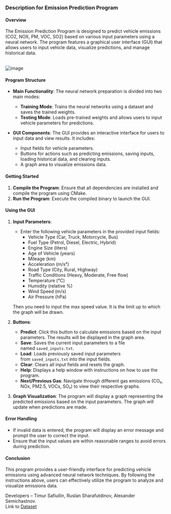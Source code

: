 ### Description for Emission Prediction Program

#### Overview

The Emission Prediction Program is designed to predict vehicle emissions (CO2, NOX, PM, VOC, SO2) based on various input parameters using a neural network. The program features a graphical user interface (GUI) that allows users to input vehicle data, visualize predictions, and manage historical data.

\
![image](https://github.com/user-attachments/assets/9ab911af-68c6-4a25-aace-100d93878430)


#### Program Structure

- **Main Functionality**: The neural network preparation is divided into two main modes:
    
    - **Training Mode**: Trains the neural networks using a dataset and saves the trained weights.
    - **Testing Mode**: Loads pre-trained weights and allows users to input vehicle parameters for predictions.

- **GUI Components**: The GUI provides an interactive interface for users to input data and view results. It includes:
    
    - Input fields for vehicle parameters.
    - Buttons for actions such as predicting emissions, saving inputs, loading historical data, and clearing inputs.
    - A graph area to visualize emissions data.

#### Getting Started

1. **Compile the Program**: Ensure that all dependencies are installed and compile the program using CMake.
2. **Run the Program**: Execute the compiled binary to launch the GUI.

#### Using the GUI

1. **Input Parameters**:
    
    - Enter the following vehicle parameters in the provided input fields:
        - Vehicle Type (Car, Truck, Motorcycle, Bus)
        - Fuel Type (Petrol, Diesel, Electric, Hybrid)
        - Engine Size (liters)
        - Age of Vehicle (years)
        - Mileage (km)
        - Acceleration (m/s²)
        - Road Type (City, Rural, Highway)
        - Traffic Conditions (Heavy, Moderate, Free flow)
        - Temperature (°C)
        - Humidity (relative %)
        - Wind Speed (m/s)
        - Air Pressure (hPa)

    Then you need to input the max speed value. It is the limit up to which the graph will be drawn.
2. **Buttons**:

    - **Predict**: Click this button to calculate emissions based on the input parameters. The results will be displayed in the graph area.
    - **Save**: Saves the current input parameters to a file named `saved_inputs.txt`.
    - **Load**: Loads previously saved input parameters from `saved_inputs.txt` into the input fields.
    - **Clear**: Clears all input fields and resets the graph.
    - **Help**: Displays a help window with instructions on how to use the program.
    - **Next/Previous Gas**: Navigate through different gas emissions (CO₂, NOx, PM2.5, VOCs, SO₂) to view their respective graphs.
3. **Graph Visualization**: The program will display a graph representing the predicted emissions based on the input parameters. The graph will update when predictions are made.


#### Error Handling

- If invalid data is entered, the program will display an error message and prompt the user to correct the input.
- Ensure that the input values are within reasonable ranges to avoid errors during prediction.

#### Conclusion

This program provides a user-friendly interface for predicting vehicle emissions using advanced neural network techniques. By following the instructions above, users can effectively utilize the program to analyze and visualize emissions data.

Developers – Timur Safiullin, Ruslan Sharafutdinov, Alexander Semichastnov. \
Link to [Dataset](https://www.kaggle.com/datasets/s3programmer/vehcle-emission-dataset)

